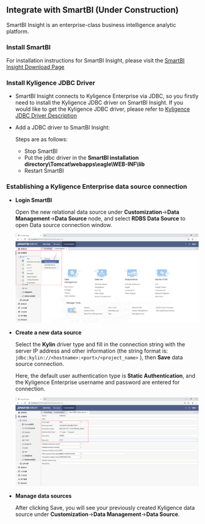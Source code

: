 ## Integrate with SmartBI (Under Construction)

SmartBI Insight is an enterprise-class business intelligence analytic platform.

### Install SmartBI

For installation instructions for SmartBI Insight, please visit the [SmartBI Insight Download Page](http://www.SmartBI.com.cn/download)

### Install Kyligence JDBC Driver

- SmartBI Insight connects to Kyligence Enterprise via JDBC, so you firstly need to install the Kyligence JDBC driver on SmartBI Insight. If you would like to get the Kyligence JDBC driver, please refer to [Kyligence JDBC Driver Description](../driver/jdbc.en.md)
- Add a JDBC driver to SmartBI Insight:

   Steps are as follows:
   - Stop SmartBI
   - Put the jdbc driver in the **SmartBI installation directory\Tomcat\webapps\eagle\WEB-INF\lib**
   - Restart SmartBI

### Establishing a Kyligence Enterprise data source connection

- **Login SmartBI**

   Open the new relational data source under **Customization**->**Data Management**->**Data Source** node, and select **RDBS Data Source** to open Data source connection window.
   
   ![Login SmartBI](../images/smartbi/01.png)

+ **Create a new data source**

  Select the **Kylin** driver type and fill in the connection string with the server IP address and other information (the string format is: ```jdbc:kylin://<hostname>:<port>/<project_name>``` ), then **Save** data source connection.

  Here, the default user authentication type is **Static Authentication**, and the Kyligence Enterprise username and password are entered for connection.

  ![Create data source](../images/smartbi/02.png)

+ **Manage data sources**

  After clicking Save, you will see your previously created Kyligence data source under **Customization**->**Data Management**->**Data Source**.
